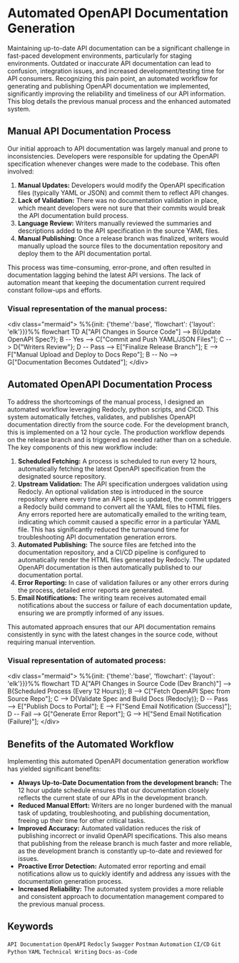 # Automated OpenAPI Documentation Generation

Maintaining up-to-date API documentation can be a significant challenge in fast-paced development environments, particularly for staging environments. Outdated or inaccurate API documentation can lead to confusion, integration issues, and increased development/testing time for API consumers. Recognizing this pain point, an automated workflow for generating and publishing OpenAPI documentation we implemented, significantly improving the reliability and timeliness of our API information. This blog details the previous manual process and the enhanced automated system.

## Manual API Documentation Process

Our initial approach to API documentation was largely manual and prone to inconsistencies. Developers were responsible for updating the OpenAPI specification whenever changes were made to the codebase. This often involved:

1.  **Manual Updates:** Developers would modify the OpenAPI specification files (typically YAML or JSON) and commit them to reflect API changes.
2.  **Lack of Validation:** There was no documentation validation in place, which meant developers were not sure that their commits would break the API documentation build process.
3.  **Language Review:** Writers manually reviewed the summaries and descriptions added to the API specification in the source YAML files.
4.  **Manual Publishing:** Once a release branch was finalized, writers would manually upload the source files to the documentation repository and deploy them to the API documentation portal.

This process was time-consuming, error-prone, and often resulted in documentation lagging behind the latest API versions. The lack of automation meant that keeping the documentation current required constant follow-ups and efforts.

### Visual representation of the manual process:

\<div class="mermaid"\>
%%{init: {'theme':'base', 'flowchart': {'layout': 'elk'}}}%%
flowchart TD
A["API Changes in Source Code"] --\> B{Update OpenAPI Spec?};
B -- Yes --\> C["Commit and Push YAML/JSON Files"];
C --\> D{"Writers Review"};
D -- Pass --\> E["Finalize Release Branch"];
E --\> F["Manual Upload and Deploy to Docs Repo"];
B -- No --\> G["Documentation Becomes Outdated"];
\</div\>

## Automated OpenAPI Documentation Process

To address the shortcomings of the manual process, I designed an automated workflow leveraging Redocly, python scripts, and CICD. This system automatically fetches, validates, and publishes OpenAPI documentation directly from the source code. For the development branch, this is implemented on a 12 hour cycle. The production workflow depends on the release branch and is triggered as needed rather than on a schedule. The key components of this new workflow include:

1.  **Scheduled Fetching:** A process is scheduled to run every 12 hours, automatically fetching the latest OpenAPI specification from the designated source repository.
2.  **Upstream Validation:** The API specification undergoes validation using Redocly. An optional validation step is introduced in the source repository where every time an API spec is updated, the commit triggers a Redocly build command to convert all the YAML files to HTML files. Any errors reported here are automatically emailed to the writing team, indicating which commit caused a specific error in a particular YAML file. This has significantly reduced the turnaround time for troubleshooting API documentation generation errors.
3.  **Automated Publishing:** The source files are fetched into the documentation repository, and a CI/CD pipeline is configured to automatically render the HTML files generated by Redocly. The updated OpenAPI documentation is then automatically published to our documentation portal.
4.  **Error Reporting:** In case of validation failures or any other errors during the process, detailed error reports are generated.
5.  **Email Notifications:** The writing team receives automated email notifications about the success or failure of each documentation update, ensuring we are promptly informed of any issues.

This automated approach ensures that our API documentation remains consistently in sync with the latest changes in the source code, without requiring manual intervention.

### Visual representation of automated process:

\<div class="mermaid"\>
%%{init: {'theme':'base', 'flowchart': {'layout': 'elk'}}}%%
flowchart TD
A["API Changes in Source Code (Dev Branch)"] --\> B{Scheduled Process (Every 12 Hours)};
B --\> C["Fetch OpenAPI Spec from Source Repo"];
C --\> D{Validate Spec and Build Docs (Redocly)};
D -- Pass --\> E["Publish Docs to Portal"];
E --\> F["Send Email Notification (Success)"];
D -- Fail --\> G["Generate Error Report"];
G --\> H["Send Email Notification (Failure)"];
\</div\>

## Benefits of the Automated Workflow

Implementing this automated OpenAPI documentation generation workflow has yielded significant benefits:

  * **Always Up-to-Date Documentation from the development branch:** The 12 hour update schedule ensures that our documentation closely reflects the current state of our APIs in the development branch.
  * **Reduced Manual Effort:** Writers are no longer burdened with the manual task of updating, troubleshooting, and publishing documentation, freeing up their time for other critical tasks.
  * **Improved Accuracy:** Automated validation reduces the risk of publishing incorrect or invalid OpenAPI specifications. This also means that publishing from the release branch is much faster and more reliable, as the development branch is constantly up-to-date and reviewed for issues.
  * **Proactive Error Detection:** Automated error reporting and email notifications allow us to quickly identify and address any issues with the documentation generation process.
  * **Increased Reliability:** The automated system provides a more reliable and consistent approach to documentation management compared to the previous manual process.

## Keywords

`API Documentation` `OpenAPI` `Redocly` `Swagger` `Postman` `Automation` `CI/CD` `Git` `Python` `YAML` `Technical Writing` `Docs-as-Code`
